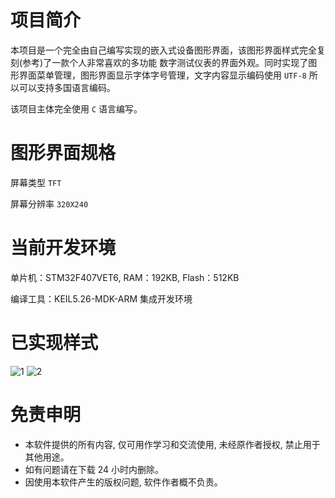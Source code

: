 
# 项目简介

本项目是一个完全由自己编写实现的嵌入式设备图形界面，该图形界面样式完全复刻(参考)了一款个人非常喜欢的多功能
数字测试仪表的界面外观。同时实现了图形界面菜单管理，图形界面显示字体字号管理，文字内容显示编码使用 `UTF-8`
所以可以支持多国语言编码。

该项目主体完全使用 `C` 语言编写。

# 图形界面规格

屏幕类型 `TFT` 

屏幕分辨率 `320X240`

# 当前开发环境

单片机：STM32F407VET6, RAM：192KB, Flash：512KB

编译工具：KEIL5.26-MDK-ARM 集成开发环境

# 已实现样式

![1](https://user-images.githubusercontent.com/49710448/152128096-245950bf-ab26-44ff-9bf7-12155cef1202.jpg)
![2](https://user-images.githubusercontent.com/49710448/152128279-b30a8adc-e20d-4030-8b2d-7441bf35a68f.jpg)

# 免责申明

- 本软件提供的所有内容, 仅可用作学习和交流使用, 未经原作者授权, 禁止用于其他用途。
- 如有问题请在下载 24 小时内删除。
- 因使用本软件产生的版权问题, 软件作者概不负责。
